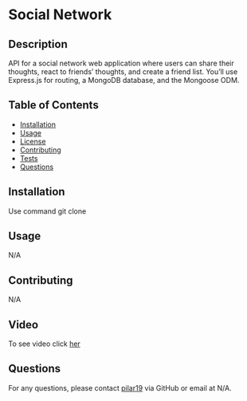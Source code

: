 
# Social Network

## Description

API for a social network web application where users can share their thoughts, react to friends’ thoughts, and create a friend list. You’ll use Express.js for routing, a MongoDB database, and the Mongoose ODM.

## Table of Contents

- [Installation](#installation)
- [Usage](#usage)
- [License](#license)
- [Contributing](#contributing)
- [Tests](#tests)
- [Questions](#questions)

## Installation
Use command git clone


## Usage
N/A


## Contributing
N/A


## Video
To see video click  [her](https://drive.google.com/file/d/18_l-MknmwTGBSoQS7kLoboShFbpBOKxs/view)

## Questions
For any questions, please contact [pilar19](https://github.com/pilar19) via GitHub or email at N/A.
